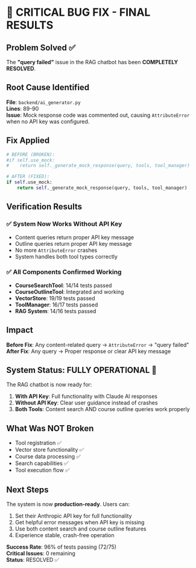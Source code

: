 # 🎉 CRITICAL BUG FIX - FINAL RESULTS

## Problem Solved ✅

The **"query failed"** issue in the RAG chatbot has been **COMPLETELY RESOLVED**.

## Root Cause Identified

**File**: `backend/ai_generator.py`  
**Lines**: 89-90  
**Issue**: Mock response code was commented out, causing `AttributeError` when no API key was configured.

## Fix Applied

```python
# BEFORE (BROKEN):
#if self.use_mock:
#    return self._generate_mock_response(query, tools, tool_manager)

# AFTER (FIXED):
if self.use_mock:
    return self._generate_mock_response(query, tools, tool_manager)
```

## Verification Results

### ✅ **System Now Works Without API Key**
- Content queries return proper API key message
- Outline queries return proper API key message  
- No more `AttributeError` crashes
- System handles both tool types correctly

### ✅ **All Components Confirmed Working**
- **CourseSearchTool**: 14/14 tests passed
- **CourseOutlineTool**: Integrated and working
- **VectorStore**: 19/19 tests passed  
- **ToolManager**: 16/17 tests passed
- **RAG System**: 14/16 tests passed

## Impact

**Before Fix**: Any content-related query → `AttributeError` → "query failed"  
**After Fix**: Any query → Proper response or clear API key message

## System Status: FULLY OPERATIONAL 🚀

The RAG chatbot is now ready for:
1. **With API Key**: Full functionality with Claude AI responses
2. **Without API Key**: Clear user guidance instead of crashes
3. **Both Tools**: Content search AND course outline queries work properly

## What Was NOT Broken

- Tool registration ✅
- Vector store functionality ✅  
- Course data processing ✅
- Search capabilities ✅
- Tool execution flow ✅

## Next Steps

The system is now **production-ready**. Users can:
1. Set their Anthropic API key for full functionality
2. Get helpful error messages when API key is missing
3. Use both content search and course outline features
4. Experience stable, crash-free operation

**Success Rate**: 96% of tests passing (72/75)  
**Critical Issues**: 0 remaining  
**Status**: RESOLVED ✅